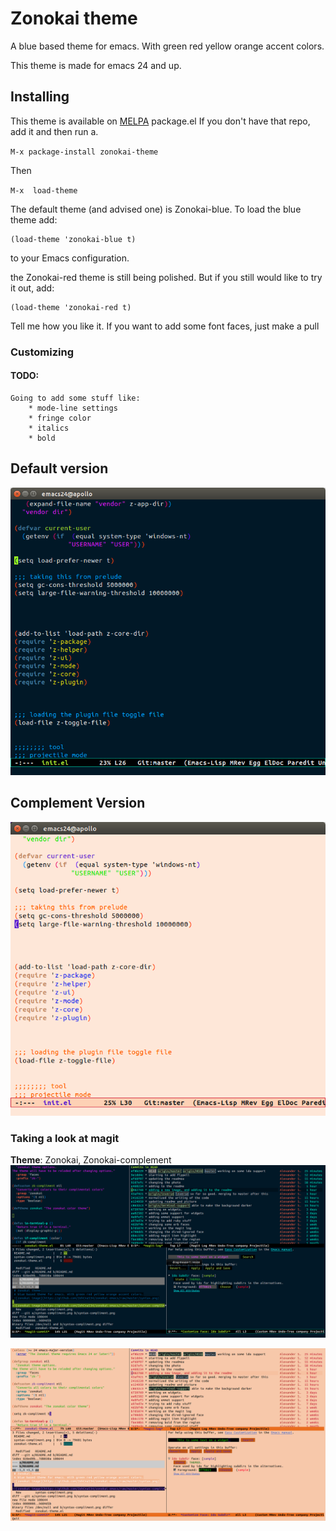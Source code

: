 # Zonokai theme
A blue based theme for emacs. With green red yellow orange accent colors.

This theme is made for emacs 24 and up.

## Installing
This theme is available on [MELPA](http://melpa.milkbox.net) package.el
If you don't have that repo, add it and then run a.

`M-x package-install zonokai-theme`

Then

`M-x  load-theme`

The default theme (and advised one) is Zonokai-blue. To load the blue
theme add:

	(load-theme 'zonokai-blue t)
	
to your Emacs configuration.

the Zonokai-red theme is still being polished. But if you still would like
to try it out, add:

	(load-theme 'zonokai-red t)



Tell me how you like it. If you want to add some font faces, just make a pull




### Customizing

#### TODO:
	Going to add some stuff like:
		* mode-line settings
		* fringe color
		* italics
		* bold

## Default version
![zonokai image](https://github.com/ZehCnaS34/zonokai-emacs/raw/master/syntax.png)


## Complement Version
![zonokai image](https://github.com/ZehCnaS34/zonokai-emacs/raw/master/syntax-compliment.png)


### Taking a look at magit
**Theme**: Zonokai, Zonokai-complement
![zonokai image](https://github.com/ZehCnaS34/zonokai-emacs/raw/master/magit.png)


![zonokai image](https://github.com/ZehCnaS34/zonokai-emacs/raw/master/magit-compliment.png)
